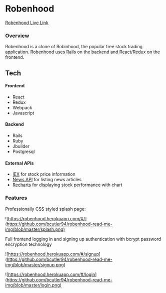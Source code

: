 # Robenhood

[Robenhood Live Link](https://robenhood.herokuapp.com/#/)


### Overview

Robenhood is a clone of Robinhood, the popular free stock trading application. Robenhood uses Rails on the backend and React/Redux on the frontend.

## Tech

#### Frontend
* React
* Redux
* Webpack
* Javascript

#### Backend
* Rails
* Ruby
* Jbuilder
* Postgresql

#### External APIs
* [IEX](https://iextrading.com/) for stock price information
* [News API](https://newsapi.org/) for listing news articles
* [Recharts](http://recharts.org/en-US/) for displaying stock performance with chart

### Features

Professionally CSS styled splash page:

![https://robenhood.herokuapp.com/#/](https://github.com/bcutler94/robenhood-read-me-img/blob/master/splash.png)

Full frontend logging in and signing up authentication with bcrypt password encryption technology

![https://robenhood.herokuapp.com/#/signup] (https://github.com/bcutler94/robenhood-read-me-img/blob/master/signup.png)

![https://robenhood.herokuapp.com/#/login](https://github.com/bcutler94/robenhood-read-me-img/blob/master/login.png)



